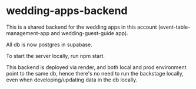 # wedding-apps-backend
This is a shared backend for the wedding apps in this account (event-table-management-app and wedding-guest-guide app).

All db is now postgres in supabase. 

To start the server locally, run npm start.

This backend is deployed via render, and both local and prod environment point to the same db, hence there's no need to run the backstage locally, even when developing/updating data in the db locally. 
